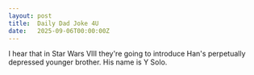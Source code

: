 ```yaml
---
layout: post
title:  Daily Dad Joke 4U
date:   2025-09-06T00:00:00Z
---
```

I hear that in Star Wars VIII they're going to introduce Han's perpetually depressed younger brother. His name is Y Solo.

